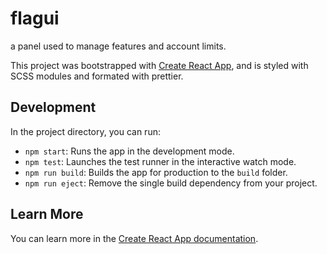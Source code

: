 # flagui

a panel used to manage features and account limits.

This project was bootstrapped with [Create React App](https://github.com/facebook/create-react-app), and is styled with SCSS modules and formated with prettier. 

## Development

In the project directory, you can run:

- `npm start`:  Runs the app in the development mode.
- `npm test`: Launches the test runner in the interactive watch mode.
- `npm run build`: Builds the app for production to the `build` folder.
- `npm run eject`: Remove the single build dependency from your project.

## Learn More

You can learn more in the [Create React App documentation](https://facebook.github.io/create-react-app/docs/getting-started).

